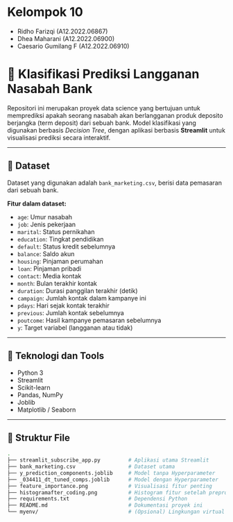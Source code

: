 # Kelompok 10
- Ridho Farizqi (A12.2022.06867)
- Dhea Maharani (A12.2022.06900)
- Caesario Gumilang F (A12.2022.06910)

# 🎯 Klasifikasi Prediksi Langganan Nasabah Bank

Repositori ini merupakan proyek data science yang bertujuan untuk memprediksi apakah seorang nasabah akan berlangganan produk deposito berjangka (term deposit) dari sebuah bank. Model klasifikasi yang digunakan berbasis *Decision Tree*, dengan aplikasi berbasis **Streamlit** untuk visualisasi prediksi secara interaktif.

---

## 🧠 Dataset
Dataset yang digunakan adalah `bank_marketing.csv`, berisi data pemasaran dari sebuah bank.

**Fitur dalam dataset:**
- `age`: Umur nasabah
- `job`: Jenis pekerjaan
- `marital`: Status pernikahan
- `education`: Tingkat pendidikan
- `default`: Status kredit sebelumnya
- `balance`: Saldo akun
- `housing`: Pinjaman perumahan
- `loan`: Pinjaman pribadi
- `contact`: Media kontak
- `month`: Bulan terakhir kontak
- `duration`: Durasi panggilan terakhir (detik)
- `campaign`: Jumlah kontak dalam kampanye ini
- `pdays`: Hari sejak kontak terakhir
- `previous`: Jumlah kontak sebelumnya
- `poutcome`: Hasil kampanye pemasaran sebelumnya
- `y`: Target variabel (langganan atau tidak)

---

## 🚀 Teknologi dan Tools
- Python 3
- Streamlit
- Scikit-learn
- Pandas, NumPy
- Joblib
- Matplotlib / Seaborn

---

## 🧾 Struktur File
```bash
.
├── streamlit_subscribe_app.py         # Aplikasi utama Streamlit
├── bank_marketing.csv                 # Dataset utama
├── y_prediction_components.joblib     # Model tanpa Hyperparameter
├── _034411_dt_tuned_comps.joblib      # Model dengan Hyperparameter
├── feature_importance.png             # Visualisasi fitur penting
├── histogramafter_coding.png          # Histogram fitur setelah preprocessing
├── requirements.txt                   # Dependensi Python
├── README.md                          # Dokumentasi proyek ini
└── myenv/                             # (Opsional) Lingkungan virtual
